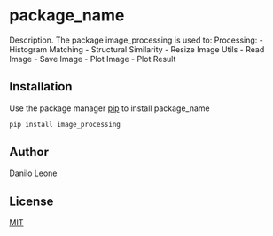 # package_name

Description. 
The package image_processing is used to:
	Processing:
		- Histogram Matching
		- Structural Similarity
		- Resize Image
	Utils
		- Read Image
		- Save Image
		- Plot Image
		- Plot Result

## Installation

Use the package manager [pip](https://pip.pypa.io/en/stable/) to install package_name

```bash
pip install image_processing
```

## Author
Danilo Leone

## License
[MIT](https://choosealicense.com/licenses/mit/)
